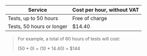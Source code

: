 | Service                            | Cost per hour, without VAT |
| -----------------------------------| ---------------------------|
| Tests, up to 50 hours     | Free of charge             |
| Tests, 50 hours or longer | $14.40                     |

> For example, a total of 60 hours of tests will cost:
>
> (50 * 0) + (10 * 14.40) = $144